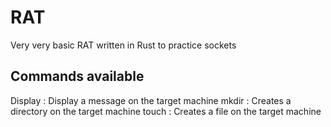 # RAT

Very very basic RAT written in Rust to practice sockets

## Commands available

Display : Display a message on the target machine
mkdir : Creates a directory on the target machine
touch : Creates a file on the target machine
